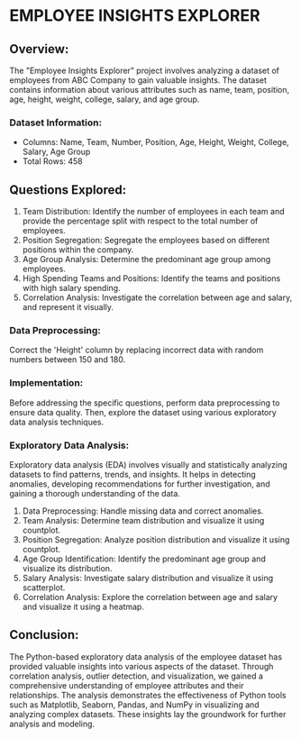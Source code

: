 #  EMPLOYEE INSIGHTS EXPLORER


## Overview:
The "Employee Insights Explorer" project involves analyzing a dataset of employees from ABC Company to gain valuable insights. The dataset contains information about various attributes such as name, team, position, age, height, weight, college, salary, and age group.

### Dataset Information:
- Columns: Name, Team, Number, Position, Age, Height, Weight, College, Salary, Age Group
- Total Rows: 458

## Questions Explored:
1) Team Distribution: Identify the number of employees in each team and provide the percentage split with respect to the total number of employees.
2) Position Segregation: Segregate the employees based on different positions within the company.
3) Age Group Analysis: Determine the predominant age group among employees.
4) High Spending Teams and Positions: Identify the teams and positions with high salary spending.
5) Correlation Analysis: Investigate the correlation between age and salary, and represent it visually.

### Data Preprocessing:
Correct the 'Height' column by replacing incorrect data with random numbers between 150 and 180.

### Implementation:
Before addressing the specific questions, perform data preprocessing to ensure data quality. Then, explore the dataset using various exploratory data analysis techniques.

### Exploratory Data Analysis:
Exploratory data analysis (EDA) involves visually and statistically analyzing datasets to find patterns, trends, and insights. It helps in detecting anomalies, developing recommendations for further investigation, and gaining a thorough understanding of the data.

1) Data Preprocessing: Handle missing data and correct anomalies.
2) Team Analysis: Determine team distribution and visualize it using countplot.
3) Position Segregation: Analyze position distribution and visualize it using countplot.
4) Age Group Identification: Identify the predominant age group and visualize its distribution.
5) Salary Analysis: Investigate salary distribution and visualize it using scatterplot.
6) Correlation Analysis: Explore the correlation between age and salary and visualize it using a heatmap.

## Conclusion:
The Python-based exploratory data analysis of the employee dataset has provided valuable insights into various aspects of the dataset. Through correlation analysis, outlier detection, and visualization, we gained a comprehensive understanding of employee attributes and their relationships. The analysis demonstrates the effectiveness of Python tools such as Matplotlib, Seaborn, Pandas, and NumPy in visualizing and analyzing complex datasets. These insights lay the groundwork for further analysis and modeling.
